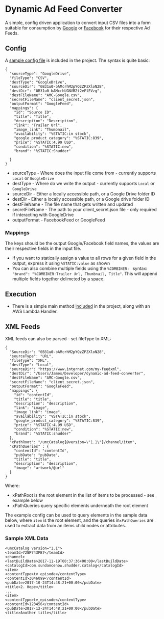 # Dynamic Ad Feed Converter
A simple, config driven application to convert input CSV files into a form suitable for consumption by [Google](https://support.google.com/merchants/answer/7052112?hl=en-GB) or [Facebook](https://developers.facebook.com/docs/marketing-api/dynamic-product-ads/product-catalog/) for their respective Ad Feeds.

## Config
A [sample config file](/src/main/resources/sample-config.json) is included in the project.  The syntax is quite basic:
```
{
  "sourceType": "GoogleDrive",
  "fileType": "CSV",
  "destType": "GoogleDrive",
  "sourceDir": "0B31u0-bAMcrhM2pYQzZPZXloN28",
  "destDir": "0B31u0-bAMcrhUGNVR2t2eFlEVzg",
  "destFileName": "AMC-Google.csv",
  "secretFileName": "client_secret.json",
  "outputFormat": "GoogleFeed",
  "mappings": {
    "id": "Source ID",
    "title": "Title",
    "description": "Description",
    "link": "Trailer Url",
    "image_link": "Thumbnail",
    "availability": "%STATIC:in stock",
    "google_product_category": "%STATIC:839",
    "price": "%STATIC:4.99 USD",
    "condition": "%STATIC:new",
    "brand": "%STATIC:Shudder"

  }
}
```

* sourceType - Where does the input file come from - currently supports `Local` or `GoogleDrive`
* destType - Where do we write the output - currently supports `Local` or `GoogleDrive`
* sourceDir - Either a locally accessible path, or a Google Drive folder ID
* destDir - Either a locally accessible path, or a Google drive folder ID
* destFileName - The file name that gets written and updated
* secretFileName - The path to your client_secret.json file - only required if interacting with GoogleDrive
* outputFormat - FacebookFeed or GoogleFeed

### Mappings
The keys should be the output Google/Facebook field names, the values are their respective fields in the input file.
* If you want to statically assign a value to all rows for a given field in the output, express it using `%STATIC:value` as shown
* You can also combine multiple fields using the `%COMBINER: ` syntax: `"brand": "%COMBINER:Trailer Url, Thumbnail, Title"`.  This will append multiple fields together delimeted by a space.


## Execution
* There is a simple main method [included](/src/main/java/Entrypoint.java) in the project, along with an AWS Lambda Handler.

## XML Feeds

XML feeds can also be parsed - set fileType to XML:
```
{
  "SourceDir": "0B31u0-bAMcrhM2pYQzZPZXloN28",
  "sourceType": "URL",
  "fileType": "XML",
  "destType": "Local",
  "sourceDir": "https://www.internet.com/my-feedxml",
  "destDir": "/Users/James/Developer/dynamic-ad-feed-converter",
  "destFileName": "AMC-Google.csv",
  "secretFileName": "client_secret.json",
  "outputFormat": "GoogleFeed",
  "mappings": {
    "id": "contentId",
    "title": "title",
    "description": "description",
    "link": "image",
    "image_link": "image",
    "availability": "%STATIC:in stock",
    "google_product_category": "%STATIC:839",
    "price": "%STATIC:4.99 USD",
    "condition": "%STATIC:new",
    "brand": "%STATIC:shudder"
  },
  "xPathRoot": "/umcCatalog[@version=\"1.1\"]/channel/item",
  "xPathQueries" : {
    "contentId": "contentId",
    "pubDate": "pubDate",
    "title": "title",
    "description": "description",
    "image": "artwork/@url"
  }
}
```

Where:
* xPathRoot is the root element in the list of items to be processed - see example below
* xPathQueries query specific elements underneath the root element

The example config can be used to query elements in the sample data below, where `item` is the root element, and the queries in`xPathQueries` are used to extract data from an items child nodes or attributes.

### Sample XML Data
```
<umcCatalog version="1.1">
<teamId>72GP743PB7</teamId>
<channel>
<lastBuildDate>2017-11-19T00:37:36+00:00</lastBuildDate>
<catalogId>com.sundancenow.shudder.catalog</catalogId>
<item>
<contentType>tv_episode</contentType>
<contentId>3046099</contentId>
<pubDate>2017-10-24T14:48:21+00:00</pubDate>
<title>2. Hope</title>
...
<item>
<contentType>tv_episode</contentType>
<contentId>123456</contentId>
<pubDate>2017-12-24T14:48:21+00:00</pubDate>
<title>Another title</title>
```